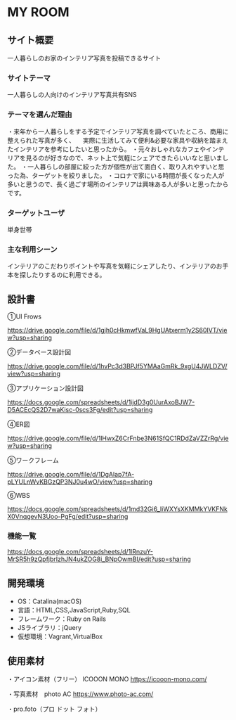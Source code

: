 # MY ROOM

## サイト概要
一人暮らしのお家のインテリア写真を投稿できるサイト

### サイトテーマ
一人暮らしの人向けのインテリア写真共有SNS

### テーマを選んだ理由
・来年から一人暮らしをする予定でインテリア写真を調べていたところ、商用に整えられた写真が多く、
　実際に生活してみて便利&必要な家具や収納を踏まえたインテリアを参考にしたいと思ったから。
・元々おしゃれなカフェやインテリアを見るのが好きなので、ネット上で気軽にシェアできたらいいなと思いました。
・一人暮らしの部屋に絞った方が個性が出て面白く、取り入れやすいと思った為、ターゲットを絞りました。
・コロナで家にいる時間が長くなった人が多いと思うので、長く過ごす場所のインテリアは興味ある人が多いと思ったからです。

### ターゲットユーザ
単身世帯

### 主な利用シーン
インテリアのこだわりポイントや写真を気軽にシェアしたり、インテリアのお手本を探したりするのに利用できる。

## 設計書
①UI Frows

https://drive.google.com/file/d/1gjh0cHkmwfVaL9HgUAtxerm1y2S60IVT/view?usp=sharing

②データベース設計図

https://drive.google.com/file/d/1hvPc3d3BPJf5YMAaGmRk_9xgU4JWLDZV/view?usp=sharing

③アプリケーション設計図

https://docs.google.com/spreadsheets/d/1ijdD3g0UurAxoBJW7-D5ACEcQS2D7waKisc-0scs3Fg/edit?usp=sharing

④ER図

https://drive.google.com/file/d/1lHwxZ6CrFnbe3N61SfQC1RDdZaVZZrRg/view?usp=sharing

⑤ワークフレーム

https://drive.google.com/file/d/1DgAlap7fA-pLYULnWvKBGzQP3NJ0u4wO/view?usp=sharing

⑥WBS

https://docs.google.com/spreadsheets/d/1md32Gi6_IiWXYsXKMMkYVKFNkX0VnqgevN3Uoo-PgFg/edit?usp=sharing

### 機能一覧

https://docs.google.com/spreadsheets/d/1lRnzuY-MrSR5h9zQpfjbrIzhJN4ukZOG8i_BNpOwmBI/edit?usp=sharing

## 開発環境
- OS：Catalina(macOS)
- 言語：HTML,CSS,JavaScript,Ruby,SQL
- フレームワーク：Ruby on Rails
- JSライブラリ：jQuery
- 仮想環境：Vagrant,VirtualBox

## 使用素材
・アイコン素材（フリー） ICOOON MONO
https://icooon-mono.com/

・写真素材　photo AC
https://www.photo-ac.com/

・pro.foto（プロ ドット フォト）


